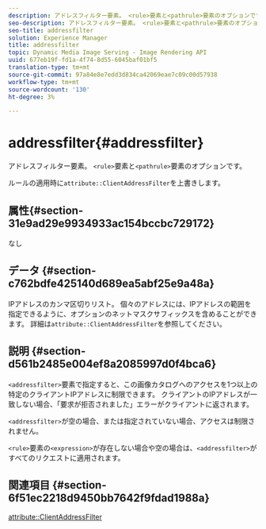 ```yaml
---
description: アドレスフィルター要素。 <rule>要素と<pathrule>要素のオプションです。
seo-description: アドレスフィルター要素。 <rule>要素と<pathrule>要素のオプションです。
seo-title: addressfilter
solution: Experience Manager
title: addressfilter
topic: Dynamic Media Image Serving - Image Rendering API
uuid: 677eb19f-fd1a-4f74-8d55-6045baf01bf5
translation-type: tm+mt
source-git-commit: 97a84e8e7edd3d834ca42069eae7c09c00d57938
workflow-type: tm+mt
source-wordcount: '130'
ht-degree: 3%

---
```



# addressfilter{#addressfilter}

アドレスフィルター要素。 `<rule>`要素と`<pathrule>`要素のオプションです。

ルールの適用時に`attribute::ClientAddressFilter`を上書きします。

## 属性{#section-31e9ad29e9934933ac154bccbc729172}

なし

## データ {#section-c762bdfe425140d689ea5abf25e9a48a}

IPアドレスのカンマ区切りリスト。 個々のアドレスには、IPアドレスの範囲を指定できるように、オプションのネットマスクサフィックスを含めることができます。 詳細は`attribute::ClientAddressFilter`を参照してください。

## 説明 {#section-d561b2485e004ef8a2085997d0f4bca6}

`<addressfilter>`要素で指定すると、この画像カタログへのアクセスを1つ以上の特定のクライアントIPアドレスに制限できます。 クライアントのIPアドレスが一致しない場合、「要求が拒否されました」エラーがクライアントに返されます。

`<addressfilter>`が空の場合、または指定されていない場合、アクセスは制限されません。

`<rule>`要素の`<expression>`が存在しない場合や空の場合は、`<addressfilter>`がすべてのリクエストに適用されます。

## 関連項目 {#section-6f51ec2218d9450bb7642f9fdad1988a}

[attribute::ClientAddressFilter](../../../../../is-api/image-catalog/image-serving-api-ref/c-image-catalog-reference/c-attributes-reference/r-clientaddressfilter.md#reference-7000c1f77b134462a1f06b733f29ba68)
